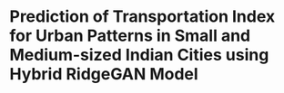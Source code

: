 # Prediction of Transportation Index for Urban Patterns in Small and Medium-sized Indian Cities using Hybrid RidgeGAN Model
